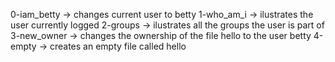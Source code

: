 0-iam_betty -> changes current user to betty
1-who_am_i -> ilustrates the user currently logged
2-groups -> ilustrates all the groups the user is part of
3-new_owner -> changes the ownership of the file hello to the user betty
4-empty -> creates an empty file called hello
